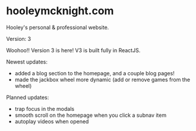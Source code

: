 # hooleymcknight.com
Hooley's personal &amp; professional website.

Version: 3

Woohoo!! Version 3 is here! V3 is built fully in ReactJS.

Newest updates:
 - added a blog section to the homepage, and a couple blog pages!
 - made the jackbox wheel more dynamic (add or remove games from the wheel)

Planned updates:
 - trap focus in the modals
 - smooth scroll on the homepage when you click a subnav item
 - autoplay videos when opened
